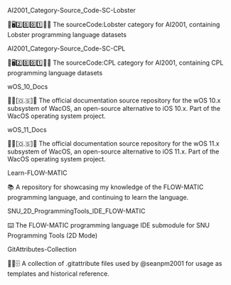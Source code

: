 
AI2001_Category-Source_Code-SC-Lobster

🧠️🖥️2️⃣️0️⃣️0️⃣️1️⃣️💾️📜️ The sourceCode:Lobster category for AI2001, containing Lobster programming language datasets

AI2001_Category-Source_Code-SC-CPL

🧠️🖥️2️⃣️0️⃣️0️⃣️1️⃣️💾️📜️ The sourceCode:CPL category for AI2001, containing CPL programming language datasets

wOS_10_Docs

🍏️📱️[🇴.🇸]📖️ The official documentation source repository for the wOS 10.x subsystem of WacOS, an open-source alternative to iOS 10.x. Part of the WacOS operating system project.

wOS_11_Docs

🍏️📱️[🇴.🇸]📖️ The official documentation source repository for the wOS 11.x subsystem of WacOS, an open-source alternative to iOS 11.x. Part of the WacOS operating system project.

Learn-FLOW-MATIC

📚️ A repository for showcasing my knowledge of the FLOW-MATIC programming language, and continuing to learn the language.

SNU_2D_ProgrammingTools_IDE_FLOW-MATIC

⌨️ The FLOW-MATIC programming language IDE submodule for SNU Programming Tools (2D Mode)

GitAttributes-Collection

📝️📑️🗄️ A collection of .gitattribute files used by @seanpm2001 for usage as templates and historical reference.

